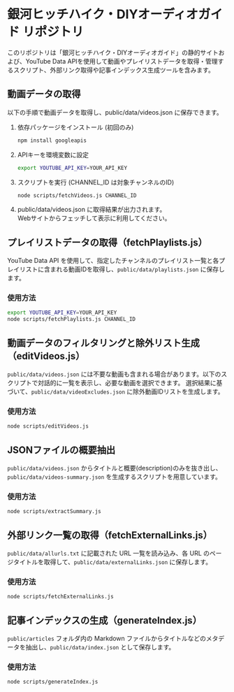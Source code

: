 # 銀河ヒッチハイク・DIYオーディオガイド リポジトリ

このリポジトリは「銀河ヒッチハイク・DIYオーディオガイド」の静的サイトおよび、YouTube Data APIを使用して動画やプレイリストデータを取得・管理するスクリプト、外部リンク取得や記事インデックス生成ツールを含みます。

## 動画データの取得

以下の手順で動画データを取得し、public/data/videos.json に保存できます。

1. 依存パッケージをインストール (初回のみ)

   ```bash
   npm install googleapis
   ```

2. APIキーを環境変数に設定

   ```bash
   export YOUTUBE_API_KEY=YOUR_API_KEY
   ```

3. スクリプトを実行 (CHANNEL_ID は対象チャンネルのID)

   ```bash
   node scripts/fetchVideos.js CHANNEL_ID
   ```

4. public/data/videos.json に取得結果が出力されます。  
   Webサイトからフェッチして表示に利用してください。

## プレイリストデータの取得（fetchPlaylists.js）

YouTube Data API を使用して、指定したチャンネルのプレイリスト一覧と各プレイリストに含まれる動画IDを取得し、`public/data/playlists.json` に保存します。

### 使用方法

```bash
export YOUTUBE_API_KEY=YOUR_API_KEY
node scripts/fetchPlaylists.js CHANNEL_ID
```

## 動画データのフィルタリングと除外リスト生成（editVideos.js）

`public/data/videos.json` には不要な動画も含まれる場合があります。以下のスクリプトで対話的に一覧を表示し、必要な動画を選択できます。
選択結果に基づいて、`public/data/videoExcludes.json` に除外動画IDリストを生成します。

### 使用方法

```bash
node scripts/editVideos.js
```

## JSONファイルの概要抽出

`public/data/videos.json` からタイトルと概要(description)のみを抜き出し、
`public/data/videos-summary.json` を生成するスクリプトを用意しています。

### 使用方法

```bash
node scripts/extractSummary.js
```
 
## 外部リンク一覧の取得（fetchExternalLinks.js）

`public/data/allurls.txt` に記載された URL 一覧を読み込み、各 URL のページタイトルを取得して、`public/data/externalLinks.json` に保存します。

### 使用方法

```bash
node scripts/fetchExternalLinks.js
```

## 記事インデックスの生成（generateIndex.js）

`public/articles` フォルダ内の Markdown ファイルからタイトルなどのメタデータを抽出し、`public/data/index.json` として保存します。

### 使用方法

```bash
node scripts/generateIndex.js
```
